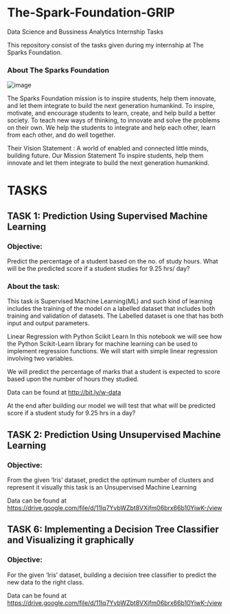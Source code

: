# The-Spark-Foundation-GRIP
Data Science and Bussiness Analytics Internship Tasks

This repository consist of the tasks given during my internship at The Sparks Foundation.

### About The Sparks Foundation
![image](https://user-images.githubusercontent.com/85657830/121639186-cd71c080-caa9-11eb-8865-c05731861d63.png)


The Sparks Foundation mission is to inspire students, help them innovate, and let them integrate to build the next generation humankind. To inspire, motivate, and encourage students to learn, create, and help build a better society. To teach new ways of thinking, to innovate and solve the problems on their own. We help the students to integrate and help each other, learn from each other, and do well together.

Their Vision Statement : A world of enabled and connected little minds, building future. Our Mission Statement To inspire students, help them innovate and let them integrate to build the next generation humankind.

# TASKS

## TASK 1: Prediction Using Supervised Machine Learning

### Objective:
Predict the percentage of a student based on the no. of study hours. What will be the predicted score if a student studies for 9.25 hrs/ day?

### About the task:
This task is Supervised Machine Learning(ML) and such kind of learning includes the training of the model on a labelled dataset that includes both training and validation of datasets. The Labelled dataset is one that has both input and output parameters.

Linear Regression with Python Scikit Learn In this notebook we will see how the Python Scikit-Learn library for machine learning can be used to implement regression functions. We will start with simple linear regression involving two variables.

We will predict the percentage of marks that a student is expected to score based upon the number of hours they studied.

Data can be found at http://bit.ly/w-data

At the end after building our model we will test that what will be predicted score if a student study for 9.25 hrs in a day?

## TASK 2: Prediction Using Unsupervised Machine Learning

### Objective:
From the given ‘Iris’ dataset, predict the optimum number of clusters and represent it visually this task is an Unsupervised Machine Learning 

Data can be found at https://drive.google.com/file/d/11Iq7YvbWZbt8VXjfm06brx66b10YiwK-/view

## TASK 6: Implementing a Decision Tree Classifier and Visualizing it graphically

### Objective:
For the given ‘Iris’ dataset, building a decision tree classifier to predict the new data to the right class. 

Data can be found at https://drive.google.com/file/d/11Iq7YvbWZbt8VXjfm06brx66b10YiwK-/view
